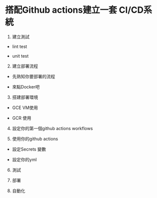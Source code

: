 # 搭配Github actions建立一套 CI/CD系統

1. 建立測試

  * lint test

  * unit test

2. 建立部署流程

  * 先熟知你要部署的流程

  * 來點Docker吧

3. 搭建部署環境

  * GCE VM使用

  * GCR 使用

4. 設定你的第一個github actions workflows

5. 使用你的github actions
  
  * 設定Secrets 變數

  * 設定你的yml

6. 測試

7. 部署

8. 自動化

